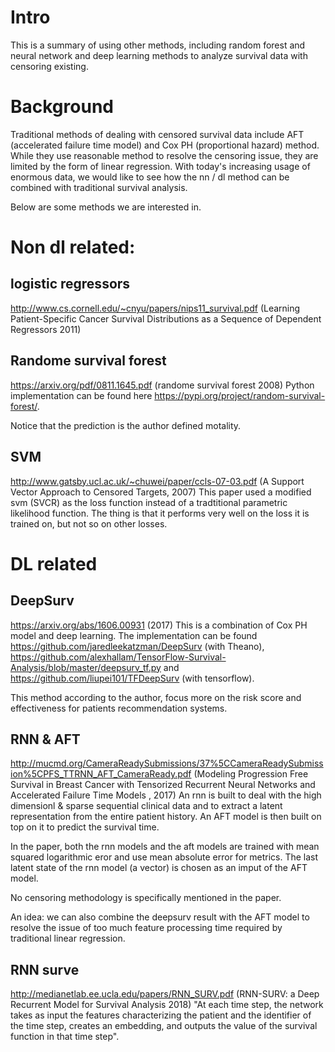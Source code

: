 
# Intro
This is a summary of using other methods, including random forest and neural network and deep learning methods to analyze survival data
with censoring existing.

# Background
Traditional methods of dealing with censored survival data include AFT (accelerated failure time model) and Cox PH (proportional hazard)
method. While they use reasonable method to resolve the censoring issue, they are limited by the form of linear regression. With today's
increasing usage of enormous data, we would like to see how the nn / dl method can be combined with traditional survival analysis.

Below are some methods we are interested in.

# Non dl related:

## logistic regressors
http://www.cs.cornell.edu/~cnyu/papers/nips11_survival.pdf
(Learning Patient-Specific Cancer Survival Distributions as a Sequence of Dependent Regressors 2011)

## Randome survival forest
https://arxiv.org/pdf/0811.1645.pdf 
(randome survival forest 2008)
Python implementation can be found here https://pypi.org/project/random-survival-forest/.

Notice that the prediction is the author defined motality.

## SVM
http://www.gatsby.ucl.ac.uk/~chuwei/paper/ccls-07-03.pdf
(A Support Vector Approach to Censored Targets,
2007)
This paper used a modified svm (SVCR) as the loss function instead of a tradtitional parametric likelihood function. The thing is that
it performs very well on the loss it is trained on, but not so on other losses.

# DL related
## DeepSurv 
https://arxiv.org/abs/1606.00931 
(2017)
This is a combination of Cox PH model and deep learning. The implementation can be found https://github.com/jaredleekatzman/DeepSurv (with Theano),  https://github.com/alexhallam/TensorFlow-Survival-Analysis/blob/master/deepsurv_tf.py and https://github.com/liupei101/TFDeepSurv (with tensorflow).

This method according to the author, focus more on the risk score and effectiveness for patients recommendation systems.

## RNN & AFT
http://mucmd.org/CameraReadySubmissions/37%5CCameraReadySubmission%5CPFS_TTRNN_AFT_CameraReady.pdf
(Modeling Progression Free Survival in Breast Cancer with Tensorized Recurrent Neural Networks and Accelerated Failure Time Models , 2017)
An rnn is built to deal with the high dimensionl & sparse sequential clinical data and to extract a latent representation from the entire patient history. An AFT model is then built on top on it to predict the survival time. 

In the paper, both the rnn models and the aft models are trained with mean squared logarithmic eror and use mean absolute error for metrics. The last latent state of the rnn model (a vector) is chosen as an imput of the AFT model.

No censoring methodology is specifically mentioned in the paper.

An idea: we can also combine the deepsurv result with the AFT model to resolve the issue of too much feature processing time required by
traditional linear regression.

## RNN surve
http://medianetlab.ee.ucla.edu/papers/RNN_SURV.pdf
(RNN-SURV: a Deep Recurrent Model for
Survival Analysis 2018)
"At each time step, the network takes as input the features characterizing the patient
and the identifier of the time step, creates an embedding, and outputs
the value of the survival function in that time step".
